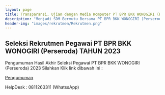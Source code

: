 ```yaml
---
layout: page
title: Transparansi, Ujian dengan Media Komputer PT BPR BKK WONOGIRI (Perseroda)
description: "Menjadi SDM Bermutu Bersama PT BPR BKK WONOGIRI (Perseroda), Meraih Sukses Bersama, Bersama Meraih Sukes"
header-img: "images/rekrutmen/Rekrutmen.png"
---
```

## Seleksi Rekrutmen Pegawai PT BPR BKK WONOGIRI (Perseroda) TAHUN 2023


Pengumuman Hasil Akhir Seleksi Pegawai PT BPR BKK WONOGIRI (Perseroda) 2023 Silahkan Klik link dibawah ini :

<a href="/rekrutmen/Pengumuman/PENGUMUMAN REKRUTMEN PEGAWAI 2023.pdf" class="buynow btn btn-inverse btn-inverse-primary">Pengumuman </a>
<div class="btn--wrapper">

HelpDesk : 0811263311 (WhatssApp)